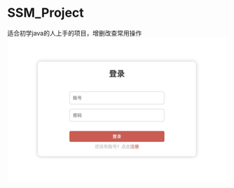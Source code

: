 # SSM_Project

适合初学java的人上手的项目，增删改查常用操作
![Image text](https://github.com/chen1code/SSM_Project/blob/master/image/login.png)
